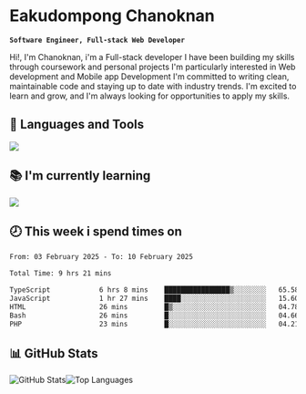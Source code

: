 # Eakudompong Chanoknan

**`Software Engineer, Full-stack Web Developer`**

<p>Hi!, I'm Chanoknan, i'm a Full-stack developer I have been building my skills
through coursework and personal projects I'm particularly interested in Web development
and Mobile app Development I'm committed to writing clean, maintainable
code and staying up to date with industry trends. I'm excited to learn
and grow, and I'm always looking for opportunities to apply my skills.</p>

## 🔧 Languages and Tools

  <a href="https://skillicons.dev">
    <img src="https://skillicons.dev/icons?i=typescript,javascript,html,css,php,java,python,laravel,nodejs,mongodb,react,nextjs,tailwind,mysql,planetscale,postgres,firebase&perline=9" />
  </a>
  
## 📚 I'm currently learning
  <a href="https://skillicons.dev">
    <img src="https://skillicons.dev/icons?i=go,rust,kotlin,androidstudio,graphql,docker,kubernetes,gcp,aws" />
  </a>

## 🕗 This week i spend times on

<!--START_SECTION:waka-->

```txt
From: 03 February 2025 - To: 10 February 2025

Total Time: 9 hrs 21 mins

TypeScript            6 hrs 8 mins    ████████████████▒░░░░░░░░   65.58 %
JavaScript            1 hr 27 mins    ████░░░░░░░░░░░░░░░░░░░░░   15.60 %
HTML                  26 mins         █▒░░░░░░░░░░░░░░░░░░░░░░░   04.78 %
Bash                  26 mins         █░░░░░░░░░░░░░░░░░░░░░░░░   04.66 %
PHP                   23 mins         █░░░░░░░░░░░░░░░░░░░░░░░░   04.21 %
```

<!--END_SECTION:waka-->

## 📊 GitHub Stats

<p style="display: flex">
  <img alt="GitHub Stats" src="https://github-readme-stats.vercel.app/api?username=EC-9624&show_icons=true&theme=gruvbox&count_private=true"/>
  <img alt="Top Languages" src="https://github-readme-stats.vercel.app/api/top-langs/?username=EC-9624&layout=compact&theme=gruvbox" />  
</p>

